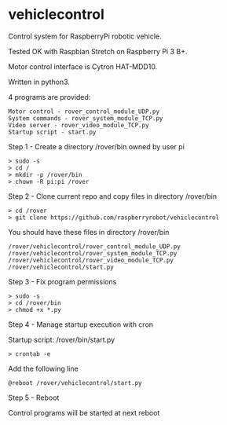 # vehiclecontrol

Control system for RaspberryPi robotic vehicle.

Tested OK with Raspbian Stretch on Raspberry Pi 3 B+.

Motor control interface is Cytron HAT-MDD10.

Written in python3.

4 programs are provided:

	Motor control - rover_control_module_UDP.py
	System commands - rover_system_module_TCP.py
	Video server - rover_video_module_TCP.py
	Startup script - start.py

Step 1 - Create a directory /rover/bin owned by user pi

	> sudo -s
	> cd /
	> mkdir -p /rover/bin
	> chown -R pi:pi /rover

Step 2 - Clone current repo and copy files in directory /rover/bin

	> cd /rover
	> git clone https://github.com/raspberryrobot/vehiclecontrol

You should have these files in directory /rover/bin

	/rover/vehiclecontrol/rover_control_module_UDP.py
	/rover/vehiclecontrol/rover_system_module_TCP.py
	/rover/vehiclecontrol/rover_video_module_TCP.py
	/rover/vehiclecontrol/start.py

Step 3 - Fix program permissions

	> sudo -s
	> cd /rover/bin
	> chmod +x *.py

Step 4 - Manage startup execution with cron 
	
Startup script: /rover/bin/start.py

	> crontab -e

Add the following line

	@reboot /rover/vehiclecontrol/start.py
	
Step 5 - Reboot

Control programs will be started at next reboot
